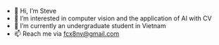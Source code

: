 - 👋 Hi, I’m Steve
- 👀 I’m interested in computer vision and the application of AI with CV
- 🌱 I’m currently an undergraduate student in Vietnam
- 📫 Reach me via fcx8nv@gmail.com

<!---
laithanhdat/laithanhdat is a ✨ special ✨ repository because its `README.md` (this file) appears on your GitHub profile.
You can click the Preview link to take a look at your changes.
--->
